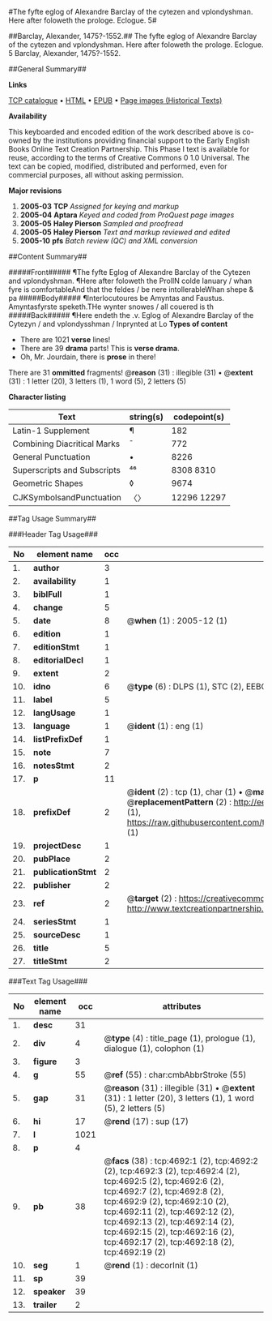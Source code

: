 #The fyfte eglog of Alexandre Barclay of the cytezen and vplondyshman. Here after foloweth the prologe. Eclogue. 5#

##Barclay, Alexander, 1475?-1552.##
The fyfte eglog of Alexandre Barclay of the cytezen and vplondyshman. Here after foloweth the prologe.
Eclogue. 5
Barclay, Alexander, 1475?-1552.

##General Summary##

**Links**

[TCP catalogue](http://www.ota.ox.ac.uk/tcp/)  • 
[HTML](http://tei.it.ox.ac.uk/tcp/Texts-HTML/free/A03/A03728.html)  • 
[EPUB](http://tei.it.ox.ac.uk/tcp/Texts-EPUB/free/A03/A03728.epub) • 
[Page images (Historical Texts)](https://data.historicaltexts.jisc.ac.uk/view?pubId=eebo-99840216e&pageId=eebo-99840216e-4692-1)

**Availability**

This keyboarded and encoded edition of the
	       work described above is co-owned by the institutions
	       providing financial support to the Early English Books
	       Online Text Creation Partnership. This Phase I text is
	       available for reuse, according to the terms of Creative
	       Commons 0 1.0 Universal. The text can be copied,
	       modified, distributed and performed, even for
	       commercial purposes, all without asking permission.

**Major revisions**

1. __2005-03__ __TCP__ *Assigned for keying and markup*
1. __2005-04__ __Aptara__ *Keyed and coded from ProQuest page images*
1. __2005-05__ __Haley Pierson__ *Sampled and proofread*
1. __2005-05__ __Haley Pierson__ *Text and markup reviewed and edited*
1. __2005-10__ __pfs__ *Batch review (QC) and XML conversion*

##Content Summary##

#####Front#####
¶The fyfte Eglog of Alexandre Barclay of
the Cytezen and vplondyshman.
¶Here
after foloweth the
ProlIN colde Ianuary / whan fyre is comfortableAnd that the feldes / be nere intollerableWhan shepe & pa
#####Body#####
¶Interlocutoures be Amyntas and Faustus.
Amyntasfyrste speketh.THe wynter snowes / all couered is th
#####Back#####
¶Here endeth the .v. Eglog of Alexandre Barclay of
the Cytezyn / and vplondysshman / Inprynted at
Lo
**Types of content**

  * There are 1021 **verse** lines!
  * There are 39 **drama** parts! This is **verse drama**.
  * Oh, Mr. Jourdain, there is **prose** in there!

There are 31 **ommitted** fragments! 
 @__reason__ (31) : illegible (31)  •  @__extent__ (31) : 1 letter (20), 3 letters (1), 1 word (5), 2 letters (5)

**Character listing**


|Text|string(s)|codepoint(s)|
|---|---|---|
|Latin-1 Supplement|¶|182|
|Combining             Diacritical Marks|̄|772|
|General Punctuation|•|8226|
|Superscripts             and Subscripts|⁴⁶|8308 8310|
|Geometric Shapes|◊|9674|
|CJKSymbolsandPunctuation|〈〉|12296 12297|

##Tag Usage Summary##

###Header Tag Usage###

|No|element name|occ|attributes|
|---|---|---|---|
|1.|__author__|3||
|2.|__availability__|1||
|3.|__biblFull__|1||
|4.|__change__|5||
|5.|__date__|8| @__when__ (1) : 2005-12 (1)|
|6.|__edition__|1||
|7.|__editionStmt__|1||
|8.|__editorialDecl__|1||
|9.|__extent__|2||
|10.|__idno__|6| @__type__ (6) : DLPS (1), STC (2), EEBO-CITATION (1), PROQUEST (1), VID (1)|
|11.|__label__|5||
|12.|__langUsage__|1||
|13.|__language__|1| @__ident__ (1) : eng (1)|
|14.|__listPrefixDef__|1||
|15.|__note__|7||
|16.|__notesStmt__|2||
|17.|__p__|11||
|18.|__prefixDef__|2| @__ident__ (2) : tcp (1), char (1)  •  @__matchPattern__ (2) : ([0-9\-]+):([0-9IVX]+) (1), (.+) (1)  •  @__replacementPattern__ (2) : http://eebo.chadwyck.com/downloadtiff?vid=$1&page=$2 (1), https://raw.githubusercontent.com/textcreationpartnership/Texts/master/tcpchars.xml#$1 (1)|
|19.|__projectDesc__|1||
|20.|__pubPlace__|2||
|21.|__publicationStmt__|2||
|22.|__publisher__|2||
|23.|__ref__|2| @__target__ (2) : https://creativecommons.org/publicdomain/zero/1.0/ (1), http://www.textcreationpartnership.org/docs/. (1)|
|24.|__seriesStmt__|1||
|25.|__sourceDesc__|1||
|26.|__title__|5||
|27.|__titleStmt__|2||


###Text Tag Usage###

|No|element name|occ|attributes|
|---|---|---|---|
|1.|__desc__|31||
|2.|__div__|4| @__type__ (4) : title_page (1), prologue (1), dialogue (1), colophon (1)|
|3.|__figure__|3||
|4.|__g__|55| @__ref__ (55) : char:cmbAbbrStroke (55)|
|5.|__gap__|31| @__reason__ (31) : illegible (31)  •  @__extent__ (31) : 1 letter (20), 3 letters (1), 1 word (5), 2 letters (5)|
|6.|__hi__|17| @__rend__ (17) : sup (17)|
|7.|__l__|1021||
|8.|__p__|4||
|9.|__pb__|38| @__facs__ (38) : tcp:4692:1 (2), tcp:4692:2 (2), tcp:4692:3 (2), tcp:4692:4 (2), tcp:4692:5 (2), tcp:4692:6 (2), tcp:4692:7 (2), tcp:4692:8 (2), tcp:4692:9 (2), tcp:4692:10 (2), tcp:4692:11 (2), tcp:4692:12 (2), tcp:4692:13 (2), tcp:4692:14 (2), tcp:4692:15 (2), tcp:4692:16 (2), tcp:4692:17 (2), tcp:4692:18 (2), tcp:4692:19 (2)|
|10.|__seg__|1| @__rend__ (1) : decorInit (1)|
|11.|__sp__|39||
|12.|__speaker__|39||
|13.|__trailer__|2||
